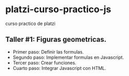 # platzi-curso-practico-js
curso practico de platzi

## Taller #1: Figuras geometricas.

- Primer paso: Definir las formulas.
- Segundo paso: Implementar formulas en Javascript.
- Tercer paso: Crear funciones.
- Cuarto paso: Integrar Javascript con HTML.
